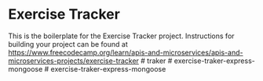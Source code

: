 # Exercise Tracker

This is the boilerplate for the Exercise Tracker project. Instructions for building your project can be found at https://www.freecodecamp.org/learn/apis-and-microservices/apis-and-microservices-projects/exercise-tracker
#   t r a k e r  
 #   e x e r c i s e - t r a k e r - e x p r e s s - m o n g o o s e  
 #   e x e r c i s e - t r a k e r - e x p r e s s - m o n g o o s e  
 